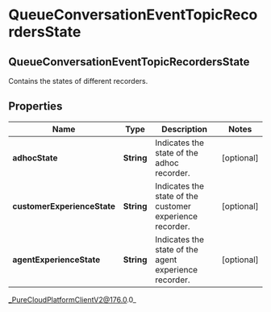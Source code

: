 # QueueConversationEventTopicRecordersState

## QueueConversationEventTopicRecordersState
Contains the states of different recorders.

## Properties

|Name | Type | Description | Notes|
|------------ | ------------- | ------------- | -------------|
| **adhocState** | **String** | Indicates the state of the adhoc recorder. | [optional] |
| **customerExperienceState** | **String** | Indicates the state of the customer experience recorder. | [optional] |
| **agentExperienceState** | **String** | Indicates the state of the agent experience recorder. | [optional] |



_PureCloudPlatformClientV2@176.0.0_
